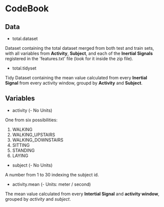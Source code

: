 # CodeBook

## Data

* total.dataset

Dataset containing the total dataset merged from both test and train sets, with all variables from **Activity**, **Subject**, and each of the **Inertial Signals** registered in the 'features.txt' file (look for it inside the zip file).

* total.tidyset

Tidy Dataset containing the mean value calculated from every **Inertial Signal** from every activity window, groupd by **Activity** and **Subject**.

## Variables

* activity (- No Units)

One from six possibilities: 
1. WALKING
2. WALKING_UPSTAIRS
3. WALKING_DOWNSTAIRS
4. SITTING
5. STANDING
6. LAYING

* subject (- No Units)

A number from 1 to 30 indexing the subject id.

* activity.mean (- Units: meter / second)

The mean value calculated from every **Intertial Signal** and **activity window**, grouped by *activity* and *subject*.
